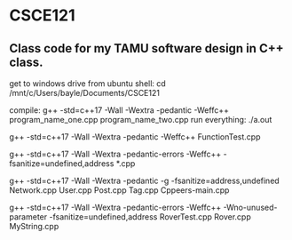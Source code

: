 # CSCE121

## Class code for my TAMU software design in C++ class.


get to windows drive from ubuntu shell: cd /mnt/c/Users/bayle/Documents/CSCE121

compile: g++ -std=c++17 -Wall -Wextra -pedantic -Weffc++ program_name_one.cpp program_name_two.cpp
run everything: ./a.out


g++ -std=c++17 -Wall -Wextra -pedantic -Weffc++ FunctionTest.cpp

g++ -std=c++17 -Wall -Wextra -pedantic-errors -Weffc++ -fsanitize=undefined,address *.cpp



g++ -std=c++17 -Wall -Wextra -pedantic -g -fsanitize=address,undefined Network.cpp User.cpp Post.cpp Tag.cpp Cppeers-main.cpp



g++ -std=c++17 -Wall -Wextra -pedantic-errors -Weffc++ -Wno-unused-parameter -fsanitize=undefined,address RoverTest.cpp Rover.cpp MyString.cpp